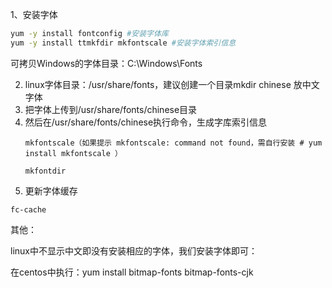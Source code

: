 1、安装字体

```bash
yum -y install fontconfig #安装字体库
yum -y install ttmkfdir mkfontscale #安装字体索引信息
```
可拷贝Windows的字体目录：C:\Windows\Fonts

2. linux字体目录：/usr/share/fonts，建议创建一个目录mkdir chinese 放中文字体
3. 把字体上传到/usr/share/fonts/chinese目录
4. 然后在/usr/share/fonts/chinese执行命令，生成字库索引信息
    ```
    mkfontscale（如果提示 mkfontscale: command not found，需自行安装 # yum install mkfontscale ）

    mkfontdir
    ```
5. 更新字体缓存
```
fc-cache
```
其他：

 

linux中不显示中文即没有安装相应的字体，我们安装字体即可：

 

在centos中执行：yum install bitmap-fonts bitmap-fonts-cjk
